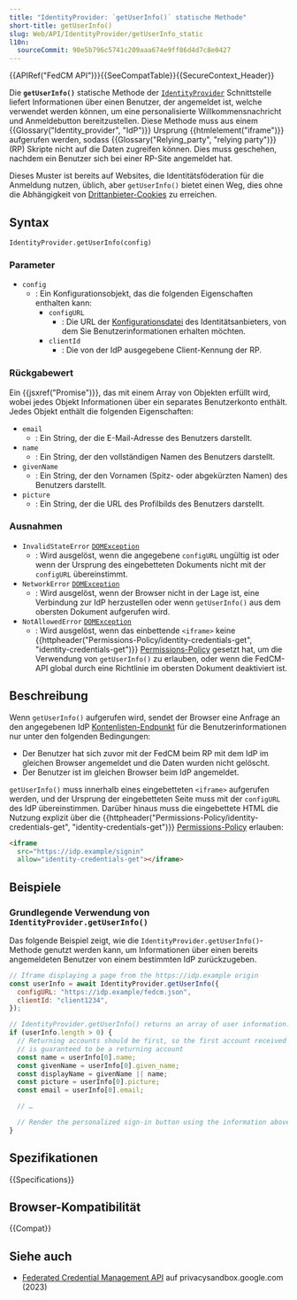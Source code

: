 ```yaml
---
title: "IdentityProvider: `getUserInfo()` statische Methode"
short-title: getUserInfo()
slug: Web/API/IdentityProvider/getUserInfo_static
l10n:
  sourceCommit: 90e5b796c5741c209aaa674e9ff86d4d7c8e0427
---
```


{{APIRef("FedCM API")}}{{SeeCompatTable}}{{SecureContext_Header}}

Die **`getUserInfo()`** statische Methode der [`IdentityProvider`](/de/docs/Web/API/IdentityProvider) Schnittstelle liefert Informationen über einen Benutzer, der angemeldet ist, welche verwendet werden können, um eine personalisierte Willkommensnachricht und Anmeldebutton bereitzustellen. Diese Methode muss aus einem {{Glossary("Identity_provider", "IdP")}} Ursprung {{htmlelement("iframe")}} aufgerufen werden, sodass {{Glossary("Relying_party", "relying party")}} (RP) Skripte nicht auf die Daten zugreifen können. Dies muss geschehen, nachdem ein Benutzer sich bei einer RP-Site angemeldet hat.

Dieses Muster ist bereits auf Websites, die Identitätsföderation für die Anmeldung nutzen, üblich, aber `getUserInfo()` bietet einen Weg, dies ohne die Abhängigkeit von [Drittanbieter-Cookies](/de/docs/Web/Privacy/Guides/Third-party_cookies) zu erreichen.

## Syntax

```js-nolint
IdentityProvider.getUserInfo(config)
```

### Parameter

- `config`
  - : Ein Konfigurationsobjekt, das die folgenden Eigenschaften enthalten kann:
    - `configURL`
      - : Die URL der [Konfigurationsdatei](/de/docs/Web/API/FedCM_API/IDP_integration#provide_a_config_file_and_endpoints) des Identitätsanbieters, von dem Sie Benutzerinformationen erhalten möchten.
    - `clientId`
      - : Die von der IdP ausgegebene Client-Kennung der RP.

### Rückgabewert

Ein {{jsxref("Promise")}}, das mit einem Array von Objekten erfüllt wird, wobei jedes Objekt Informationen über ein separates Benutzerkonto enthält. Jedes Objekt enthält die folgenden Eigenschaften:

- `email`
  - : Ein String, der die E-Mail-Adresse des Benutzers darstellt.
- `name`
  - : Ein String, der den vollständigen Namen des Benutzers darstellt.
- `givenName`
  - : Ein String, der den Vornamen (Spitz- oder abgekürzten Namen) des Benutzers darstellt.
- `picture`
  - : Ein String, der die URL des Profilbilds des Benutzers darstellt.

### Ausnahmen

- `InvalidStateError` [`DOMException`](/de/docs/Web/API/DOMException)
  - : Wird ausgelöst, wenn die angegebene `configURL` ungültig ist oder wenn der Ursprung des eingebetteten Dokuments nicht mit der `configURL` übereinstimmt.
- `NetworkError` [`DOMException`](/de/docs/Web/API/DOMException)
  - : Wird ausgelöst, wenn der Browser nicht in der Lage ist, eine Verbindung zur IdP herzustellen oder wenn `getUserInfo()` aus dem obersten Dokument aufgerufen wird.
- `NotAllowedError` [`DOMException`](/de/docs/Web/API/DOMException)
  - : Wird ausgelöst, wenn das einbettende `<iframe>` keine {{httpheader("Permissions-Policy/identity-credentials-get", "identity-credentials-get")}} [Permissions-Policy](/de/docs/Web/HTTP/Guides/Permissions_Policy) gesetzt hat, um die Verwendung von `getUserInfo()` zu erlauben, oder wenn die FedCM-API global durch eine Richtlinie im obersten Dokument deaktiviert ist.

## Beschreibung

Wenn `getUserInfo()` aufgerufen wird, sendet der Browser eine Anfrage an den angegebenen IdP [Kontenlisten-Endpunkt](/de/docs/Web/API/FedCM_API/IDP_integration#the_accounts_list_endpoint) für die Benutzerinformationen nur unter den folgenden Bedingungen:

- Der Benutzer hat sich zuvor mit der FedCM beim RP mit dem IdP im gleichen Browser angemeldet und die Daten wurden nicht gelöscht.
- Der Benutzer ist im gleichen Browser beim IdP angemeldet.

`getUserInfo()` muss innerhalb eines eingebetteten `<iframe>` aufgerufen werden, und der Ursprung der eingebetteten Seite muss mit der `configURL` des IdP übereinstimmen. Darüber hinaus muss die eingebettete HTML die Nutzung explizit über die {{httpheader("Permissions-Policy/identity-credentials-get", "identity-credentials-get")}} [Permissions-Policy](/de/docs/Web/HTTP/Guides/Permissions_Policy) erlauben:

```html
<iframe
  src="https://idp.example/signin"
  allow="identity-credentials-get"></iframe>
```

## Beispiele

### Grundlegende Verwendung von `IdentityProvider.getUserInfo()`

Das folgende Beispiel zeigt, wie die `IdentityProvider.getUserInfo()`-Methode genutzt werden kann, um Informationen über einen bereits angemeldeten Benutzer von einem bestimmten IdP zurückzugeben.

```js
// Iframe displaying a page from the https://idp.example origin
const userInfo = await IdentityProvider.getUserInfo({
  configURL: "https://idp.example/fedcm.json",
  clientId: "client1234",
});

// IdentityProvider.getUserInfo() returns an array of user information.
if (userInfo.length > 0) {
  // Returning accounts should be first, so the first account received
  // is guaranteed to be a returning account
  const name = userInfo[0].name;
  const givenName = userInfo[0].given_name;
  const displayName = givenName || name;
  const picture = userInfo[0].picture;
  const email = userInfo[0].email;

  // …

  // Render the personalized sign-in button using the information above
}
```

## Spezifikationen

{{Specifications}}

## Browser-Kompatibilität

{{Compat}}

## Siehe auch

- [Federated Credential Management API](https://privacysandbox.google.com/cookies/fedcm) auf privacysandbox.google.com (2023)
